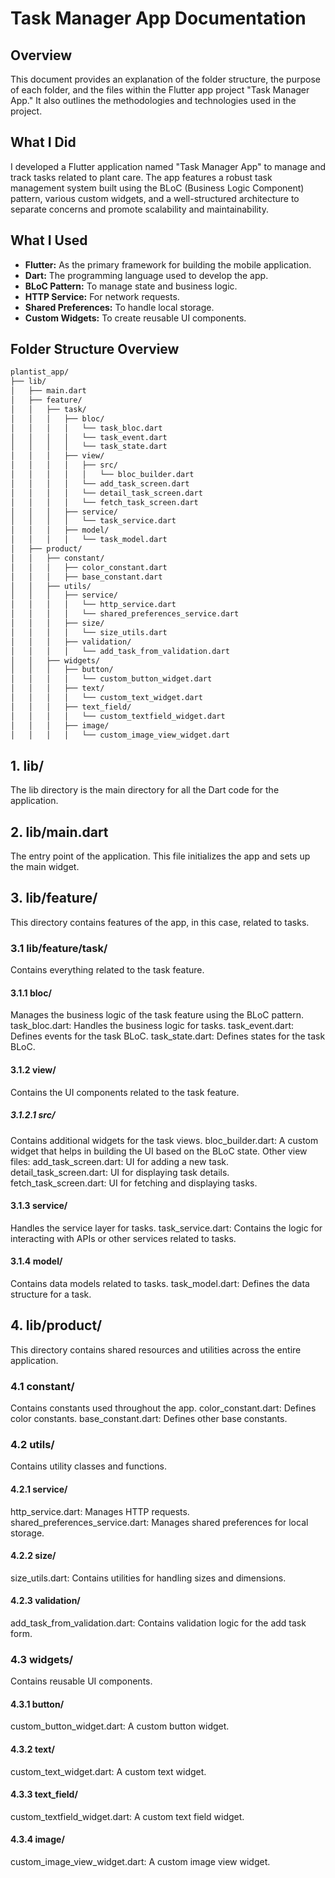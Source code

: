 # Task Manager App Documentation

## Overview
This document provides an explanation of the folder structure, the purpose of each folder, and the files within the Flutter app project "Task Manager App." It also outlines the methodologies and technologies used in the project.

## What I Did
I developed a Flutter application named "Task Manager App" to manage and track tasks related to plant care. The app features a robust task management system built using the BLoC (Business Logic Component) pattern, various custom widgets, and a well-structured architecture to separate concerns and promote scalability and maintainability.

## What I Used
* **Flutter:** As the primary framework for building the mobile application.
* **Dart:** The programming language used to develop the app.
* **BLoC Pattern:** To manage state and business logic.
* **HTTP Service:** For network requests.
* **Shared Preferences:** To handle local storage.
* **Custom Widgets:** To create reusable UI components.

## Folder Structure Overview

```bash
plantist_app/
├── lib/
│   ├── main.dart
│   ├── feature/
│   │   ├── task/
│   │   │   ├── bloc/
│   │   │   │   └── task_bloc.dart
│   │   │   │   └── task_event.dart
│   │   │   │   └── task_state.dart
│   │   │   ├── view/
│   │   │   │   ├── src/
│   │   │   │   │   └── bloc_builder.dart
│   │   │   │   └── add_task_screen.dart
│   │   │   │   └── detail_task_screen.dart
│   │   │   │   └── fetch_task_screen.dart
│   │   │   ├── service/
│   │   │   │   └── task_service.dart
│   │   │   ├── model/
│   │   │   │   └── task_model.dart
│   ├── product/
│   │   ├── constant/
│   │   │   ├── color_constant.dart
│   │   │   ├── base_constant.dart
│   │   ├── utils/
│   │   │   ├── service/
│   │   │   │   └── http_service.dart
│   │   │   │   └── shared_preferences_service.dart
│   │   │   ├── size/
│   │   │   │   └── size_utils.dart
│   │   │   ├── validation/
│   │   │   │   └── add_task_from_validation.dart
│   │   ├── widgets/
│   │   │   ├── button/
│   │   │   │   └── custom_button_widget.dart
│   │   │   ├── text/
│   │   │   │   └── custom_text_widget.dart
│   │   │   ├── text_field/
│   │   │   │   └── custom_textfield_widget.dart
│   │   │   ├── image/
│   │   │   │   └── custom_image_view_widget.dart
```
## 1. lib/
The lib directory is the main directory for all the Dart code for the application.

## 2. lib/main.dart
The entry point of the application. This file initializes the app and sets up the main widget.

## 3. lib/feature/
This directory contains features of the app, in this case, related to tasks.

### 3.1 lib/feature/task/
Contains everything related to the task feature.

#### 3.1.1 bloc/
Manages the business logic of the task feature using the BLoC pattern.
task_bloc.dart: Handles the business logic for tasks.
task_event.dart: Defines events for the task BLoC.
task_state.dart: Defines states for the task BLoC.
#### 3.1.2 view/
Contains the UI components related to the task feature.

##### 3.1.2.1 src/
Contains additional widgets for the task views.
bloc_builder.dart: A custom widget that helps in building the UI based on the BLoC state.
Other view files:
add_task_screen.dart: UI for adding a new task.
detail_task_screen.dart: UI for displaying task details.
fetch_task_screen.dart: UI for fetching and displaying tasks.

#### 3.1.3 service/
Handles the service layer for tasks.
task_service.dart: Contains the logic for interacting with APIs or other services related to tasks.
#### 3.1.4 model/
Contains data models related to tasks.
task_model.dart: Defines the data structure for a task.

## 4. lib/product/
This directory contains shared resources and utilities across the entire application.

### 4.1 constant/
Contains constants used throughout the app.
color_constant.dart: Defines color constants.
base_constant.dart: Defines other base constants.

### 4.2 utils/
Contains utility classes and functions.

#### 4.2.1 service/
http_service.dart: Manages HTTP requests.
shared_preferences_service.dart: Manages shared preferences for local storage.
#### 4.2.2 size/
size_utils.dart: Contains utilities for handling sizes and dimensions.
#### 4.2.3 validation/
add_task_from_validation.dart: Contains validation logic for the add task form.

### 4.3 widgets/
Contains reusable UI components.

#### 4.3.1 button/
custom_button_widget.dart: A custom button widget.
#### 4.3.2 text/
custom_text_widget.dart: A custom text widget.
#### 4.3.3 text_field/
custom_textfield_widget.dart: A custom text field widget.
#### 4.3.4 image/
custom_image_view_widget.dart: A custom image view widget.

